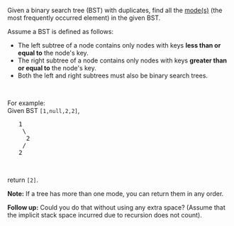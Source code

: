 <div><p>Given a binary search tree (BST) with duplicates, find all the <a href="https://en.wikipedia.org/wiki/Mode_(statistics)" target="_blank">mode(s)</a> (the most frequently occurred element) in the given BST.</p>

<p>Assume a BST is defined as follows:</p>

<ul>
	<li>The left subtree of a node contains only nodes with keys <b>less than or equal to</b> the node's key.</li>
	<li>The right subtree of a node contains only nodes with keys <b>greater than or equal to</b> the node's key.</li>
	<li>Both the left and right subtrees must also be binary search trees.</li>
</ul>

<p>&nbsp;</p>

<p>For example:<br>
Given BST <code>[1,null,2,2]</code>,</p>

<pre>   1
    \
     2
    /
   2
</pre>

<p>&nbsp;</p>

<p>return <code>[2]</code>.</p>

<p><b>Note:</b> If a tree has more than one mode, you can return them in any order.</p>

<p><b>Follow up:</b> Could you do that without using any extra space? (Assume that the implicit stack space incurred due to recursion does not count).</p>
</div>